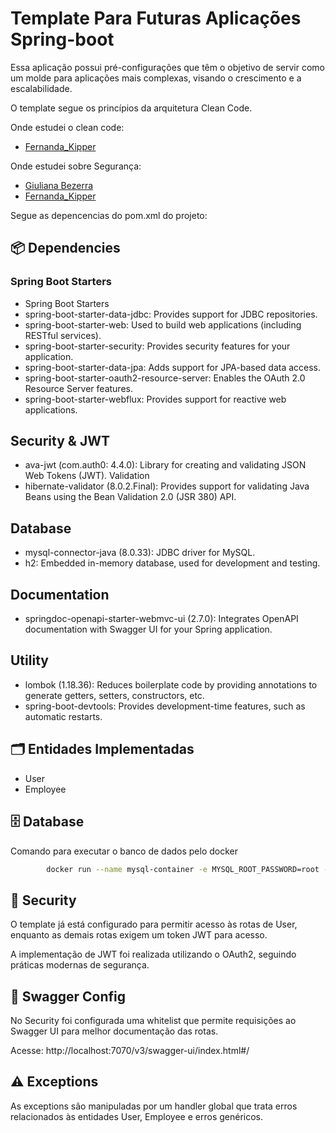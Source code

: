 # Template Para Futuras Aplicações Spring-boot

Essa aplicação possui pré-configurações que têm o objetivo de servir como um molde para aplicações mais complexas, visando o crescimento e a escalabilidade.

O template segue os princípios da arquitetura Clean Code. 

Onde estudei o clean code:
- [Fernanda_Kipper](https://www.youtube.com/watch?v=ta0q7OrVxIc)

Onde estudei sobre Segurança:
- [Giuliana Bezerra](https://www.youtube.com/watch?v=kEJ8a1w4a2Q) 
- [Fernanda_Kipper](https://www.youtube.com/watch?v=5w-YCcOjPD0)

Segue as depencencias do pom.xml do projeto:
## 📦 Dependencies
### Spring Boot Starters
- Spring Boot Starters
- spring-boot-starter-data-jdbc: Provides support for JDBC repositories.
- spring-boot-starter-web: Used to build web applications (including RESTful services).
- spring-boot-starter-security: Provides security features for your application.
- spring-boot-starter-data-jpa: Adds support for JPA-based data access.
- spring-boot-starter-oauth2-resource-server: Enables the OAuth 2.0 Resource Server features.
- spring-boot-starter-webflux: Provides support for reactive web applications.

## Security & JWT

- ava-jwt (com.auth0: 4.4.0): Library for creating and validating JSON Web Tokens (JWT).
Validation
- hibernate-validator (8.0.2.Final): Provides support for validating Java Beans using the Bean Validation 2.0 (JSR 380) API.

## Database

- mysql-connector-java (8.0.33): JDBC driver for MySQL.
- h2: Embedded in-memory database, used for development and testing.

## Documentation
- springdoc-openapi-starter-webmvc-ui (2.7.0): Integrates OpenAPI documentation with Swagger UI for your Spring application.

## Utility
- lombok (1.18.36): Reduces boilerplate code by providing annotations to generate getters, setters, constructors, etc.
- spring-boot-devtools: Provides development-time features, such as automatic restarts.

## 🗂️ Entidades Implementadas

- User
- Employee


## 🗄️ Database
Comando para executar o banco de dados pelo docker

```bash
        docker run --name mysql-container -e MYSQL_ROOT_PASSWORD=root -e MYSQL_DATABASE=my_db -p 3306:3306 -d mysql:latest
```

## 🔐 Security

O template já está configurado para permitir acesso às rotas de User, enquanto as demais rotas exigem um token JWT para acesso.

A implementação de JWT foi realizada utilizando o OAuth2, seguindo práticas modernas de segurança.

## 📄 Swagger Config

No Security foi configurada uma whitelist que permite requisições ao Swagger UI para melhor documentação das rotas.

Acesse: http://localhost:7070/v3/swagger-ui/index.html#/


## ⚠️ Exceptions
As exceptions são manipuladas por um handler global que trata erros relacionados às entidades User, Employee e erros genéricos.
